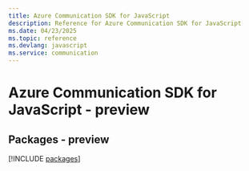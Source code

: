 ```yaml
---
title: Azure Communication SDK for JavaScript
description: Reference for Azure Communication SDK for JavaScript
ms.date: 04/23/2025
ms.topic: reference
ms.devlang: javascript
ms.service: communication
---
```

# Azure Communication SDK for JavaScript - preview
## Packages - preview
[!INCLUDE [packages](communication-index.md)]